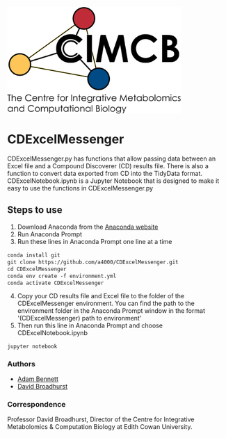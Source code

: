<img src="cimcb_logo.png" alt="drawing" width="400"/>

# CDExcelMessenger
CDExcelMessenger.py has functions that allow passing data between an Excel file and a Compound Discoverer (CD) results file. There is also a function to convert data exported from CD into the TidyData format. CDExcelNotebook.ipynb is a Jupyter Notebook that is designed to make it easy to use the functions in CDExcelMessenger.py

## Steps to use

1. Download Anaconda from the [Anaconda website](https://anaconda.com/products/distribution)
2. Run Anaconda Prompt
3. Run these lines in Anaconda Prompt one line at a time
```console
conda install git
git clone https://github.com/a4000/CDExcelMessenger.git
cd CDExcelMessenger
conda env create -f environment.yml
conda activate CDExcelMessenger
```
4. Copy your CD results file and Excel file to the folder of the CDExcelMessenger environment. You can find the path to the environment folder in the Anaconda Prompt window in the format '(CDExcelMessenger) path to environment'
5. Then run this line in Anaconda Prompt and choose CDExcelNotebook.ipynb
```console
jupyter notebook
```

### Authors
- [Adam Bennett](https://github.com/a4000)
- [David Broadhurst](https://scholar.google.ca/citations?user=M3_zZwUAAAAJ&hl=en)

### Correspondence
Professor David Broadhurst, Director of the Centre for Integrative Metabolomics & Computation Biology at Edith Cowan University.

